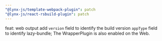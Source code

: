 ```yaml
---
"@lynx-js/template-webpack-plugin": patch
"@lynx-js/react-rsbuild-plugin": patch
---
```


feat: web output add `version` field to identify the build version `appType` field to identify lazy-bundle; The WrapperPlugin is also enabled on the Web.

